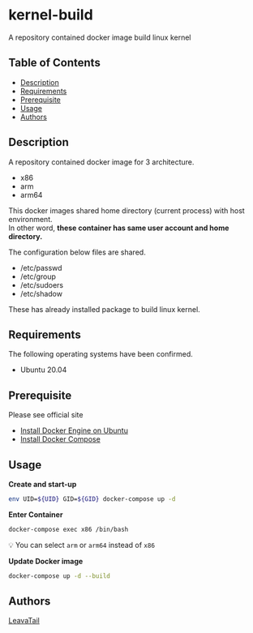 # kernel-build

A repository contained docker image build linux kernel

## Table of Contents

- [Description](#Description)
- [Requirements](#Requirements)
- [Prerequisite](Prerequisite)
- [Usage](#Usage)
- [Authors](#Authors)

## Description

A repository contained docker image for 3 architecture.

- x86
- arm
- arm64

This docker images shared home directory (current process) with host environment.<br>
In other word, **these container has same user account and home directory.**

The configuration below files are shared.

- /etc/passwd
- /etc/group
- /etc/sudoers
- /etc/shadow

These has already installed package to build linux kernel.

## Requirements

The following operating systems have been confirmed.

- Ubuntu 20.04

## Prerequisite

Please see official site

- [Install Docker Engine on Ubuntu](https://docs.docker.com/engine/install/ubuntu)
- [Install Docker Compose](https://docs.docker.com/compose/install)

## Usage

**Create and start-up**

```sh
env UID=${UID} GID=${GID} docker-compose up -d
```

**Enter Container**

```sh
docker-compose exec x86 /bin/bash
```

:bulb: You can select `arm` or `arm64` instead of `x86`

**Update Docker image**

```sh
docker-compose up -d --build
```

## Authors

[LeavaTail](https://github.com/LeavaTail)
